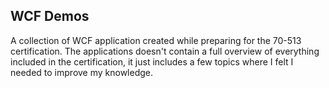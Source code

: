 WCF Demos
------------
A collection of WCF application created while preparing for the 70-513 certification. The applications doesn't contain a full overview of everything included in the certification, it just includes a few topics where I felt I needed to improve my knowledge. 
